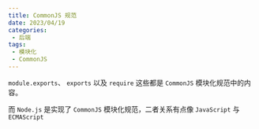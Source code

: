 ```yaml
---
title: CommonJS 规范
date: 2023/04/19
categories:
 - 后端
tags:
 - 模块化
 - CommonJS
---
```


`module.exports`、 `exports` 以及 `require` 这些都是 `CommonJS` 模块化规范中的内容。 

而 `Node.js` 是实现了 `CommonJS` 模块化规范，二者关系有点像 `JavaScript` 与 `ECMAScript`
